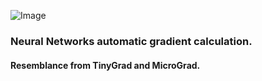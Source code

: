 ![Image](https://github.com/user-attachments/assets/7cee671d-a63b-47ab-a7a8-c3ab0801551f)

### Neural Networks automatic gradient calculation.
#### Resemblance from TinyGrad and MicroGrad.
